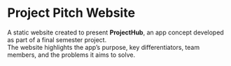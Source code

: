 # Project Pitch Website

A static website created to present **ProjectHub**, an app concept developed as part of a final semester project.  
The website highlights the app’s purpose, key differentiators, team members, and the problems it aims to solve.
